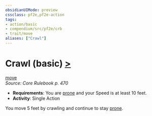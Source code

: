 ```yaml
---
obsidianUIMode: preview
cssclass: pf2e,pf2e-action
tags:
- action/basic
- compendium/src/pf2e/crb
- trait/move
aliases: ["Crawl"]
---
```

# Crawl (basic) [>](chapter-9-playing-the-game.md#Actions "Single Action")
[move](move.md "Move Combat Trait")  
*Source: Core Rulebook p. 470*  


- **Requirements**: You are [prone](conditions.md#Prone) and your Speed is at least 10 feet.
- **Activity**: Single Action

You move 5 feet by crawling and continue to stay [prone](conditions.md#Prone).
